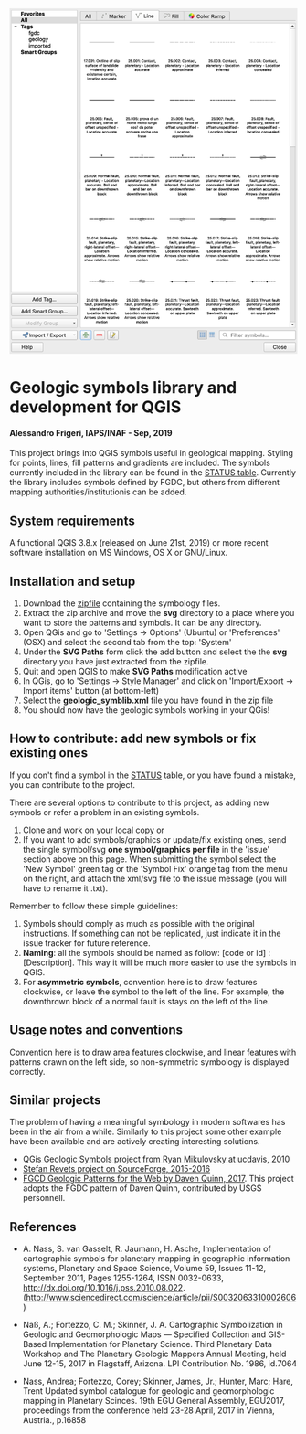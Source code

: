 
![QGIS](docs/images/ss02.png)

# Geologic symbols library and development for QGIS 
#### Alessandro Frigeri, IAPS/INAF - Sep, 2019


This project brings into QGIS symbols useful in geological mapping.  Styling for points, lines, fill patterns and gradients are included.  The symbols currently included in the library can be found in the [STATUS table](STATUS.md).  Currently the library includes symbols defined by FGDC, but others from different mapping authorities/institutionis can be added.

## System requirements

A functional QGIS 3.8.x (released on June 21st, 2019) or more recent software installation on MS Windows, OS X or GNU/Linux.

## Installation and setup

1. Download the [zipfile](https://github.com/afrigeri/geologic-symbols-qgis/raw/master/dist/geologic_symbols_qgis.zip) containing the symbology files.
2. Extract the zip archive and move the __svg__ directory to a place where you want to store the patterns and symbols.  It can be any directory.
3. Open QGis and go to 'Settings -> Options' (Ubuntu) or 'Preferences' (OSX) and select the second tab from the top: 'System'
4. Under the __SVG Paths__ form click the add button and select the the __svg__ directory you have just extracted from the zipfile.
5. Quit and open QGIS to make __SVG Paths__ modification active
5. In QGis, go to 'Settings -> Style Manager' and click on 'Import/Export -> Import items' button (at bottom-left)
6. Select the __geologic_symblib.xml__ file you have found in the zip file
7. You should now have the geologic symbols working in your QGis!

## How to contribute: add new symbols or fix existing ones

If you don't find a symbol in the [STATUS](STATUS.md) table, or you have found a mistake, you can contribute to the project.

There are several options to contribute to this project, as adding new symbols or refer a problem in an existing symbols.

1. Clone and work on your local copy 
or 
2. If you want to add symbols/graphics or update/fix existing ones, send the single symbol/svg __one symbol/graphics per file__ in the 'issue' section above on this page. When submitting the symbol select the 'New Symbol' green tag or the 'Symbol Fix' orange tag from the menu on the right, and attach the xml/svg file to the issue message (you will have to rename it .txt).

Remember to follow these simple guidelines:
1. Symbols should comply as much as possible with the original instructions.  If something can not be replicated, just indicate it in the issue tracker for future reference.
2. __Naming__: all the symbols should be named as follow: [code or id] : [Description]. This way it will be much more easier to use the symbols in QGIS.
3. For __asymmetric symbols__, convention here is to draw features clockwise, or leave the symbol to the left of the line.  For example, the downthrown block of a normal fault is stays on the left of the line. 

## Usage notes and conventions

Convention here is to draw area features clockwise, and linear features with patterns drawn on the left side, so non-symmetric symbology is displayed correctly.

## Similar projects

The problem of having a meaningful symbology in modern softwares has been in the air from a while.  Similarly to this project some other example have been available and are actively creating interesting solutions.

 * [QGis Geologic Symbols project from Ryan Mikulovsky at ucdavis, 2010](http://geo.distortions.net/2010/12/geologic-symbology-for-qgis.html)
 * [Stefan Revets project on SourceForge, 2015-2016](https://sourceforge.net/projects/qgisgeologysymbology/)
 * [FGCD Geologic Patterns for the Web by Daven Quinn, 2017](https://davenquinn.com/projects/geologic-patterns/). This project adopts the FGDC pattern of Daven Quinn, contributed by USGS personnell.

## References

* A. Nass, S. van Gasselt, R. Jaumann, H. Asche, Implementation of cartographic symbols for planetary mapping in geographic information systems, Planetary and Space Science, Volume 59, Issues 11-12, September 2011, Pages 1255-1264, ISSN 0032-0633, http://dx.doi.org/10.1016/j.pss.2010.08.022.
(http://www.sciencedirect.com/science/article/pii/S0032063310002606)

* Naß, A.; Fortezzo, C. M.; Skinner, J. A. Cartographic Symbolization in Geologic and Geomorphologic Maps — Specified Collection and GIS-Based Implementation for Planetary Science.  Third Planetary Data Workshop and The Planetary Geologic Mappers Annual Meeting, held June 12-15, 2017 in Flagstaff, Arizona. LPI Contribution No. 1986, id.7064

* Nass, Andrea; Fortezzo, Corey; Skinner, James, Jr.; Hunter, Marc; Hare, Trent Updated symbol catalogue for geologic and geomorphologic mapping in Planetary Scinces.  19th EGU General Assembly, EGU2017, proceedings from the conference held 23-28 April, 2017 in Vienna, Austria., p.16858

